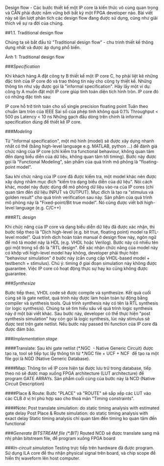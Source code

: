 Design flow - Các bước thiết kế một IP core là kiến thức vô cùng quan trọng và CẦN phải được nắm vững bởi bất kỳ một FPGA developer nào. Bài viết này sẽ lần lượt phân tích các design flow đang được sử dụng, cũng như giải thích về sự ra đời của chúng.

##1.1. Traditional design flow

Chúng ta sẽ bắt đầu từ "Traditional design flow" - chu trình thiết kế thông dụng nhất và được áp dụng phổ biến.

Ảnh 1: Traditional design flow

###*Specification*

Khi khách hàng A đặt công ty B thiết kế một IP core C, họ phải liệt kê những đặc tính của IP core đó và trao thông tin này cho công ty thiết kế. Những thông tin như vậy được gọi là "informal specification".
Hãy lấy một ví dụ: công ty A muốn đặt một IP core giúp tính toán diện tích hình tròn. IP core đó có những đặc tính sau:

IP core hỗ trỡ tính toán cho số single precision floating point
Tuân theo chuẩn làm tròn của IEEE
Sai số của phép tính không quá 0.1%
Throughput < 500 ps
Latency < 10 ns
Những gạch đầu dòng trên chính là informal specification dùng để thiết kế IP core.

###*Modeling*

Từ "Informal specification", một mô hình (model) sẽ được xây dựng nhanh nhất có thể (bằng high-level language e.g. MATLAB, python ...) để đánh giá chức năng của IP core (chỉ kiểm tra functional behaviour, không quan tâm đến dạng biểu diễn của dữ liệu, không quan tâm tới timing). Bước này được gọi là "Functional Modeling", sản phẩm của quá trình mô phỏng là "floating-point model".

Sau khi chức năng của IP core đã được kiểm tra, một model khác nên được xây dựng nhằm mục đích "kiểm tra dạng biểu diễn của dữ liệu". Nói cách khác, model này được dùng để mô phỏng dữ liệu vào-ra của IP cores (chỉ quan tâm đến dữ liệu INPUT và OUTPUT). Mục đích là tạo ra "stimulus và golden result" cho quá trình verification sau này. Sản phẩm của quá trình mô phỏng này là "Fixed-point/Bit true model". Nó cũng được viết bởi high-level language (e.g. C/C++)

###*RTL design*

Khi chức năng của IP core và dạng biểu diễn dữ liệu đã được xác nhận, thì bước tiếp theo là "Dịch high-level (e.g. bit true, floating point) model ra RTL-level model". Quá trình dịch hoàn toàn manual ở design flow này, ngôn ngữ để mô tả model này là HDL (e.g. VHDL hoặc Verilog). Bước này có nhiều tên gọi một trong số đó là "RTL design". Để xác nhận chức năng của model này có khớp với high-level model hay không, developer phải thực hiện "behaviour simulation" ở bước này (cần cung cấp VHDL-based model + testbench + stimulus). Chú ý: timing ở giai đoạn simulation này không được guarantee. Việc IP core có hoạt động thực sự hay ko cũng không được guarantee.

###*Synthesize*

Bước tiếp theo, VHDL code sẽ được compile và synthesize. Kết quả cuối cùng sẽ là gate netlist, quá trình này được làm hoàn toàn tự động bằng compiler và synthesis tools. Quá trình synthesis này có tên là RTL synthesis (or logic synthesis). Chúng ta sẽ tìm hiểu sâu về quá trình logic synthesis này ở một bài viết khác.
Sau bước này, developer có thể thực hiện "post synthesis simulation" hay còn gọi là logic synthesis, lúc này stimulus sẽ được test trên gate netlist. Nếu bước này passed thì function của IP core đã được đảm bảo.

###*Implementation stage*

####Translate: 
Sau khi gate netlist (*.NGC  - Native Generic Circuit) được tạo ra, tool sẽ tiếp tục lấy thông tin từ *.NGC file + UCF + NCF  để tạo ra một file gọi là NGD (Native Generic Database).

####Map: 
Thông tin về IP core hiện tại được lưu trữ trong database, tiếp theo nó sẽ được map xuống FPGA architecture (LUT architecture) để program GATE ARRAYs. Sản phẩm cuối cùng của bước này là NCD (Native Circuit Description)

####Place & Route: 
Bước "PLACE" và "ROUTE" sẽ sắp xếp các LUT vào các CLB ở vị trí phù hợp sao cho thoả mãn "Timing constraints".

####Note:
Post translate simulation: do static timing analysis with estimated gate delay
Post Place & Route simulation: do static timing analysis with exact delay
Static timing analysis chỉ quan tâm đến timing ko quan tâm đến functional

###*Generate BITSTREAM file (\*.BIT)* 
Routed NCD sẽ được translate sang mã nhị phân bitstream file, để program xuống FPGA board

###*In-circuit simulation*
Testing trực tiếp trên hardware đã được program. Sử dụng ILA core để thu nhận physical signal trên board, và chip scope để hiển thị waveform lên host computer.



 